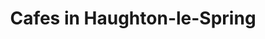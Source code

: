 ---
title: 'Cafes in Haughton-le-Spring'
altTitle: 'Haughton-le-Spring'
url: '/locations/haughton-le-spring/'
type: 'location'
id: 'haughton-le-spring'
geolocation:
  lat: 54.9783
  long: 1.6178
population: null
area: null
history: null
landmarks: null
climate: null
economy: null
images:
  thumbnail:
    src: '/images/locations/fallback.jpeg'
    alt: 'An image showcasing My Page.'
    width: 400
    height: 300
head:
  title: 'Cafes in Haughton-le-Spring : Explore Cafes and Coffee Blends Across Tyne & Wear'
  meta:
    - name: 'keywords'
      content: 'cafe finder, coffee shop locator, cafe reviews, cafe events, cafe news, speciality coffee, cafe blog, coffee culture'
    - name: 'robots'
      content: 'index, follow'
    - name: 'author'
      content: 'Chris Prusakiewicz with ChatGPT'
    - name: 'copyright'
      content: '© 2023 The Coffee Detectives'
---